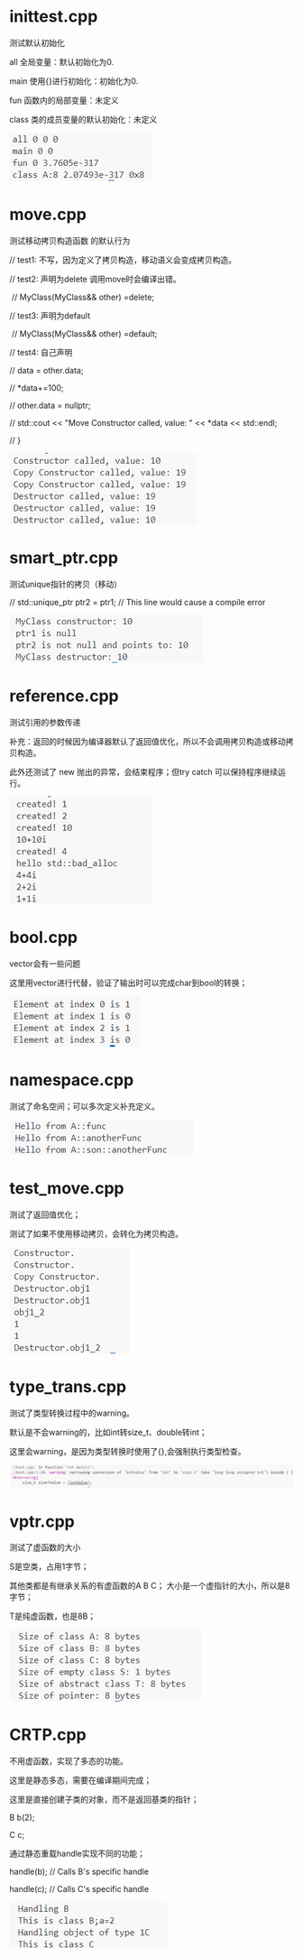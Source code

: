 # inittest.cpp

测试默认初始化

all		 全局变量：默认初始化为0.

main	使用{}进行初始化：初始化为0.

fun	   函数内的局部变量：未定义

class	类的成员变量的默认初始化：未定义

![image-20250316145629385](readme.assets/image-20250316145629385.png)





# move.cpp

测试移动拷贝构造函数  的默认行为

// test1:  不写，因为定义了拷贝构造，移动语义会变成拷贝构造。

// test2: 声明为delete   调用move时会编译出错。

​	// MyClass(MyClass&& other) =delete;   

// test3: 声明为default

​	// MyClass(MyClass&& other) =default;   

// test4: 自己声明

  //   data = other.data;

  //   *data+=100;

  //   other.data = nullptr;

  //   std::cout << "Move Constructor called, value: " << *data << std::endl;

  // }

![image-20250316145926240](readme.assets/image-20250316145926240.png)



# smart_ptr.cpp

测试unique指针的拷贝（移动）

// std::unique_ptr<MyClass> ptr2 = ptr1; // This line would cause a compile error

![image-20250316150427510](readme.assets/image-20250316150427510.png)



# reference.cpp

测试引用的参数传递

补充：返回的时候因为编译器默认了返回值优化，所以不会调用拷贝构造或移动拷贝构造。



此外还测试了 new 抛出的异常，会结束程序；但try catch 可以保持程序继续运行。

![image-20250316150733903](readme.assets/image-20250316150733903.png)





# bool.cpp

vector<bool>会有一些问题

这里用vector<char>进行代替，验证了输出时可以完成char到bool的转换；

![image-20250316191209251](readme.assets/image-20250316191209251.png)





# namespace.cpp

测试了命名空间；可以多次定义补充定义。

![image-20250316191429509](readme.assets/image-20250316191429509.png)





# test_move.cpp

测试了返回值优化；

测试了如果不使用移动拷贝，会转化为拷贝构造。



![image-20250316192043389](readme.assets/image-20250316192043389.png)



# type_trans.cpp

测试了类型转换过程中的warning。

默认是不会warning的，比如int转size_t、double转int；

这里会warning，是因为类型转换时使用了{},会强制执行类型检查。

![image-20250316192541371](readme.assets/image-20250316192541371.png)





# vptr.cpp

测试了虚函数的大小

S是空类，占用1字节；

其他类都是有继承关系的有虚函数的A B C； 大小是一个虚指针的大小，所以是8字节；

T是纯虚函数，也是8B；

![image-20250316192754265](readme.assets/image-20250316192754265.png)





# CRTP.cpp

不用虚函数，实现了多态的功能。

这里是静态多态，需要在编译期间完成；

这里是直接创建子类的对象，而不是返回基类的指针；

  B b(2);

  C c;

通过静态重载handle实现不同的功能；

  handle(b); // Calls B's specific handle

  handle(c); // Calls C's specific handle



![image-20250401184631582](readme.assets/image-20250401184631582.png)









